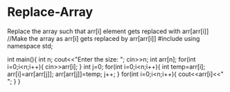 # Replace-Array
Replace the array such that arr[i] element gets replaced with arr[arr[i]]
//Make the array as arr[i] gets replaced by arr[arr[i]]
#include<iostream>
using namespace std;

int main(){
	int n;
	cout<<"Enter the size: ";
	cin>>n;
	int arr[n];
	for(int i=0;i<n;i++){
		cin>>arr[i];
	}
	int j=0;
	for(int i=0;i<n;i++){
		int temp=arr[i];
		arr[i]=arr[arr[j]];
		arr[arr[j]]=temp;
		j++;
	}
	for(int i=0;i<n;i++){
		cout<<arr[i]<<" ";
	}
}
